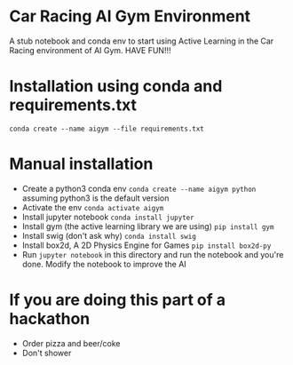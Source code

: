 # Car Racing AI Gym Environment

A stub notebook and conda env to start using Active Learning in the Car Racing environment of AI Gym. HAVE FUN!!!

# Installation using conda and requirements.txt

```conda create --name aigym --file requirements.txt```

# Manual installation

* Create a python3 conda env ```conda create --name aigym python``` assuming python3 is the default version
* Activate the env ```conda activate aigym```
* Install jupyter notebook ```conda install jupyter```
* Install gym (the active learning library we are using) ```pip install gym```
* Install swig (don't ask why) ```conda install swig```
* Install box2d, A 2D Physics Engine for Games ```pip install box2d-py```
* Run ```jupyter notebook``` in this directory and run the notebook and you're done. Modify the notebook to improve the AI

# If you are doing this part of a hackathon

* Order pizza and beer/coke
* Don't shower
